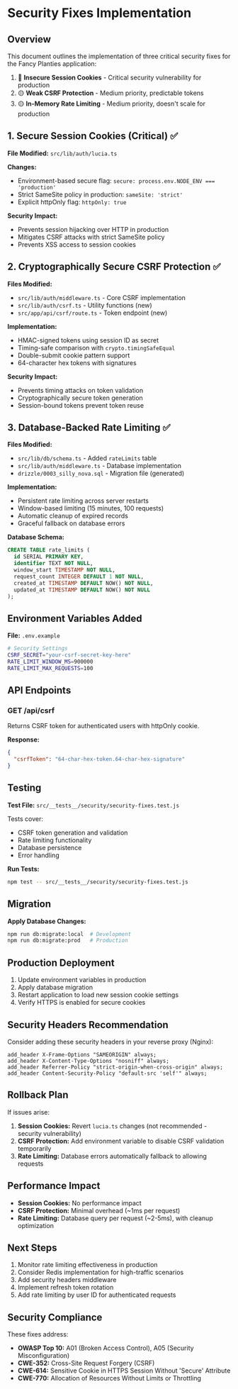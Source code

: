 # Security Fixes Implementation

## Overview

This document outlines the implementation of three critical security fixes for the Fancy Planties application:

1. 🔴 **Insecure Session Cookies** - Critical security vulnerability for production
2. 🟡 **Weak CSRF Protection** - Medium priority, predictable tokens  
3. 🟡 **In-Memory Rate Limiting** - Medium priority, doesn't scale for production

## 1. Secure Session Cookies (Critical) ✅

**File Modified:** `src/lib/auth/lucia.ts`

**Changes:**
- Environment-based secure flag: `secure: process.env.NODE_ENV === 'production'`
- Strict SameSite policy in production: `sameSite: 'strict'` 
- Explicit httpOnly flag: `httpOnly: true`

**Security Impact:**
- Prevents session hijacking over HTTP in production
- Mitigates CSRF attacks with strict SameSite policy
- Prevents XSS access to session cookies

## 2. Cryptographically Secure CSRF Protection ✅

**Files Modified:**
- `src/lib/auth/middleware.ts` - Core CSRF implementation
- `src/lib/auth/csrf.ts` - Utility functions (new)
- `src/app/api/csrf/route.ts` - Token endpoint (new)

**Implementation:**
- HMAC-signed tokens using session ID as secret
- Timing-safe comparison with `crypto.timingSafeEqual`
- Double-submit cookie pattern support
- 64-character hex tokens with signatures

**Security Impact:**
- Prevents timing attacks on token validation
- Cryptographically secure token generation
- Session-bound tokens prevent token reuse

## 3. Database-Backed Rate Limiting ✅

**Files Modified:**
- `src/lib/db/schema.ts` - Added `rateLimits` table
- `src/lib/auth/middleware.ts` - Database implementation
- `drizzle/0003_silly_nova.sql` - Migration file (generated)

**Implementation:**
- Persistent rate limiting across server restarts
- Window-based limiting (15 minutes, 100 requests)
- Automatic cleanup of expired records
- Graceful fallback on database errors

**Database Schema:**
```sql
CREATE TABLE rate_limits (
  id SERIAL PRIMARY KEY,
  identifier TEXT NOT NULL,
  window_start TIMESTAMP NOT NULL,
  request_count INTEGER DEFAULT 1 NOT NULL,
  created_at TIMESTAMP DEFAULT NOW() NOT NULL,
  updated_at TIMESTAMP DEFAULT NOW() NOT NULL
);
```

## Environment Variables Added

**File:** `.env.example`

```bash
# Security Settings
CSRF_SECRET="your-csrf-secret-key-here"
RATE_LIMIT_WINDOW_MS=900000
RATE_LIMIT_MAX_REQUESTS=100
```

## API Endpoints

### GET /api/csrf
Returns CSRF token for authenticated users with httpOnly cookie.

**Response:**
```json
{
  "csrfToken": "64-char-hex-token.64-char-hex-signature"
}
```

## Testing

**Test File:** `src/__tests__/security/security-fixes.test.js`

Tests cover:
- CSRF token generation and validation
- Rate limiting functionality
- Database persistence
- Error handling

**Run Tests:**
```bash
npm test -- src/__tests__/security/security-fixes.test.js
```

## Migration

**Apply Database Changes:**
```bash
npm run db:migrate:local  # Development
npm run db:migrate:prod   # Production
```

## Production Deployment

1. Update environment variables in production
2. Apply database migration
3. Restart application to load new session cookie settings
4. Verify HTTPS is enabled for secure cookies

## Security Headers Recommendation

Consider adding these security headers in your reverse proxy (Nginx):

```nginx
add_header X-Frame-Options "SAMEORIGIN" always;
add_header X-Content-Type-Options "nosniff" always;
add_header Referrer-Policy "strict-origin-when-cross-origin" always;
add_header Content-Security-Policy "default-src 'self'" always;
```

## Rollback Plan

If issues arise:

1. **Session Cookies:** Revert `lucia.ts` changes (not recommended - security vulnerability)
2. **CSRF Protection:** Add environment variable to disable CSRF validation temporarily
3. **Rate Limiting:** Database errors automatically fallback to allowing requests

## Performance Impact

- **Session Cookies:** No performance impact
- **CSRF Protection:** Minimal overhead (~1ms per request)
- **Rate Limiting:** Database query per request (~2-5ms), with cleanup optimization

## Next Steps

1. Monitor rate limiting effectiveness in production
2. Consider Redis implementation for high-traffic scenarios
3. Add security headers middleware
4. Implement refresh token rotation
5. Add rate limiting by user ID for authenticated requests

## Security Compliance

These fixes address:
- **OWASP Top 10:** A01 (Broken Access Control), A05 (Security Misconfiguration)
- **CWE-352:** Cross-Site Request Forgery (CSRF)
- **CWE-614:** Sensitive Cookie in HTTPS Session Without 'Secure' Attribute
- **CWE-770:** Allocation of Resources Without Limits or Throttling